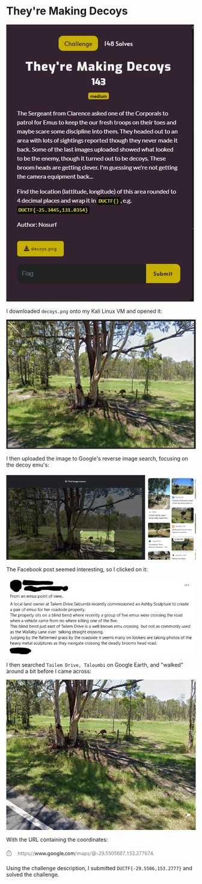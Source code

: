 # They're Making Decoys

![](../images/theyre-making-decoys-part-1.png)

I downloaded `decoys.png` onto my Kali Linux VM and opened it:

![](../images/theyre-making-decoys-part-2.png)

I then uploaded the image to Google's reverse image search, focusing on the decoy emu's:

![](../images/theyre-making-decoys-part-3.png)

The Facebook post seemed interesting, so I clicked on it:

![](../images/theyre-making-decoys-part-4.png)

I then searched `Tailem Drive, Taloumbi` on Google Earth, and "walked" around a bit before I came across:

![](../images/theyre-making-decoys-part-5.png)

With the URL containing the coordinates:

![](../images/theyre-making-decoys-part-6.png)

Using the challenge description, I submitted `DUCTF{-29.5506,153.2777}` and solved the challenge.
